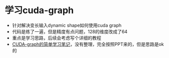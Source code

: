 # 学习cuda-graph
* 针对解决变长输入dynamic shape如何使用cuda graph 
* 代码是练了一遍，但是精度有点问题，128的维度改成了64
* 重点是学习思路，后续会考虑写个详细的教程
* [CUDA-graph的简单学习笔记](CUDA-graph.pdf)，没有整理，完全按照PPT来的，但是思路是ok的